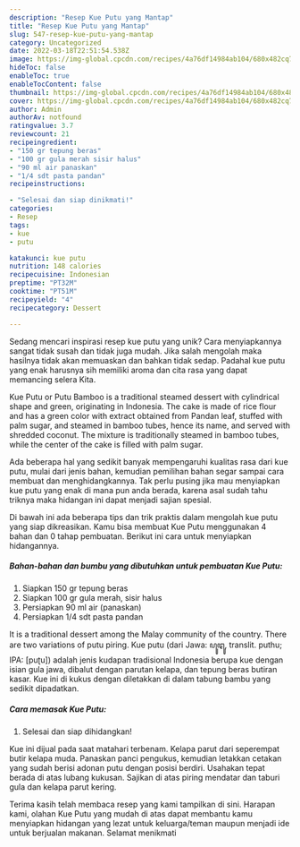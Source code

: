 ```yaml
---
description: "Resep Kue Putu yang Mantap"
title: "Resep Kue Putu yang Mantap"
slug: 547-resep-kue-putu-yang-mantap
category: Uncategorized
date: 2022-03-18T22:51:54.538Z
image: https://img-global.cpcdn.com/recipes/4a76df14984ab104/680x482cq70/kue-putu-foto-resep-utama.jpg
hideToc: false
enableToc: true
enableTocContent: false
thumbnail: https://img-global.cpcdn.com/recipes/4a76df14984ab104/680x482cq70/kue-putu-foto-resep-utama.jpg
cover: https://img-global.cpcdn.com/recipes/4a76df14984ab104/680x482cq70/kue-putu-foto-resep-utama.jpg
author: Admin
authorAv: notfound
ratingvalue: 3.7
reviewcount: 21
recipeingredient:
- "150 gr tepung beras"
- "100 gr gula merah sisir halus"
- "90 ml air panaskan"
- "1/4 sdt pasta pandan"
recipeinstructions:

- "Selesai dan siap dinikmati!"
categories:
- Resep
tags:
- kue
- putu

katakunci: kue putu 
nutrition: 148 calories
recipecuisine: Indonesian
preptime: "PT32M"
cooktime: "PT51M"
recipeyield: "4"
recipecategory: Dessert

---
```





Sedang mencari inspirasi resep kue putu yang unik? Cara menyiapkannya sangat tidak susah dan tidak juga mudah. Jika salah mengolah maka hasilnya tidak akan memuaskan dan bahkan tidak sedap. Padahal kue putu yang enak harusnya sih memiliki aroma dan cita rasa yang dapat memancing selera Kita.





Kue Putu or Putu Bamboo is a traditional steamed dessert with cylindrical shape and green, originating in Indonesia. The cake is made of rice flour and has a green color with extract obtained from Pandan leaf, stuffed with palm sugar, and steamed in bamboo tubes, hence its name, and served with shredded coconut. The mixture is traditionally steamed in bamboo tubes, while the center of the cake is filled with palm sugar.

Ada beberapa hal yang sedikit banyak mempengaruhi kualitas rasa dari kue putu, mulai dari jenis bahan, kemudian pemilihan bahan segar sampai cara membuat dan menghidangkannya. Tak perlu pusing jika mau menyiapkan kue putu yang enak di mana pun anda berada, karena asal sudah tahu triknya maka hidangan ini dapat menjadi sajian spesial.






Di bawah ini ada beberapa tips dan trik praktis dalam mengolah kue putu yang siap dikreasikan. Kamu bisa membuat Kue Putu menggunakan 4 bahan dan 0 tahap pembuatan. Berikut ini cara untuk menyiapkan hidangannya.

<!--inarticleads1-->

##### Bahan-bahan dan bumbu yang dibutuhkan untuk pembuatan Kue Putu:

1. Siapkan 150 gr tepung beras
1. Siapkan 100 gr gula merah, sisir halus
1. Persiapkan 90 ml air (panaskan)
1. Persiapkan 1/4 sdt pasta pandan


It is a traditional dessert among the Malay community of the country. There are two variations of putu piring. Kue putu (dari Jawa: ꦥꦸꦛꦸ, translit. puthu; IPA: [puʈu]) adalah jenis kudapan tradisional Indonesia berupa kue dengan isian gula jawa, dibalut dengan parutan kelapa, dan tepung beras butiran kasar. Kue ini di kukus dengan diletakkan di dalam tabung bambu yang sedikit dipadatkan. 

<!--inarticleads2-->

##### Cara memasak Kue Putu:


1. Selesai dan siap dihidangkan!

Kue ini dijual pada saat matahari terbenam. Kelapa parut dari seperempat butir kelapa muda. Panaskan panci pengukus, kemudian letakkan cetakan yang sudah berisi adonan putu dengan posisi berdiri. Usahakan tepat berada di atas lubang kukusan. Sajikan di atas piring mendatar dan taburi gula dan kelapa parut kering. 

Terima kasih telah membaca resep yang kami tampilkan di sini. Harapan kami, olahan Kue Putu yang mudah di atas dapat membantu kamu menyiapkan hidangan yang lezat untuk keluarga/teman maupun menjadi ide untuk berjualan makanan. Selamat menikmati
